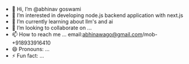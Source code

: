 - 👋 Hi, I’m @abhinav goswami
- 👀 I’m interested in developing node.js backend application with next.js 
- 🌱 I’m currently learning about llm's and ai
- 💞️ I’m looking to collaborate on ...
- 📫 How to reach me ... email:abhinawago@gmail.com/mob-+918933916410
- 😄 Pronouns: ...
- ⚡ Fun fact: ...

<!---
abhinawagoo/abhinawagoo is a ✨ special ✨ repository because its `README.md` (this file) appears on your GitHub profile.
You can click the Preview link to take a look at your changes.
--->
